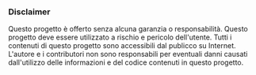 ### Disclaimer
Questo progetto è offerto senza alcuna garanzia o responsabilità. 
Questo progetto deve essere utilizzato a rischio e pericolo dell'utente.
Tutti i contenuti di questo progetto sono accessibili dal publicco su Internet. 
L'autore e i contributori non sono responsabili per eventuali danni causati dall'utilizzo delle informazioni e del codice contenuti in questo progetto.
